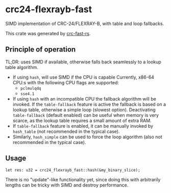 # crc24-flexrayb-fast

SIMD implementation of CRC-24/FLEXRAY-B, with table and loop fallbacks.

This crate was generated by
[crc-fast-rs](https://github.com/TobiasBengtsson/crc-fast-rs).

## Principle of operation

TL;DR: uses SIMD if available, otherwise falls back seamlessly to a lookup table
algorithm.

- If using `hash`, will use SIMD if the CPU is capable
  Currently, x86-64 CPU:s with the following CPU flags are supported:
  - `pclmulqdq`
  - `sse4.1`
- If using `hash` with an incompatible CPU the fallback algorithm will be
  invoked. If the `table-fallback` feature is active the fallback is based on
  a lookup table, otherwise a simple loop (slowest option). Deactivating
  `table-fallback` (default enabled) can be useful when memory is very scarce,
  as the lookup table requires a small amount of extra RAM.
- If `table-fallback` feature is enabled, it can be manually invoked by
  `hash_table` (not recommended in the typical case).
- Similarly, `hash_simple` can be used to force the loop algorithm (also not
  recommended in the typical case).

## Usage

```
let res: u32 = crc24_flexrayb_fast::hash(&my_binary_slice);
```

There is no "update"-like functionality yet, since doing this with arbitrarily
lengths can be tricky with SIMD and destroy performance.
